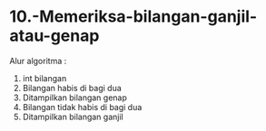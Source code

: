 # 10.-Memeriksa-bilangan-ganjil-atau-genap

Alur algoritma :
1. int bilangan
2. Bilangan habis di bagi dua
3. Ditampilkan bilangan genap
4. Bilangan tidak habis di bagi dua
5. Ditampilkan bilangan ganjil
